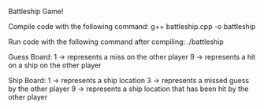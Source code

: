 Battleship Game!

Compile code with the following command:
	g++ battleship.cpp -o battleship

Run code with the following command after compiling:
	./battleship

Guess Board:
1 -> represents a miss on the other player
9 -> represents a hit on a ship on the other player

Ship Board:
1 -> represents a ship location
3 -> represents a missed guess by the other player
9 -> represents a ship location that has been hit by the other player